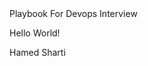 <!DOCTYPE html>
<html>
        <head>
                Playbook For Devops Interview
        </head>
        <body>
                <p>Hello World!</p>
                <p>Hamed Sharti</p>
        </body>
</html>

